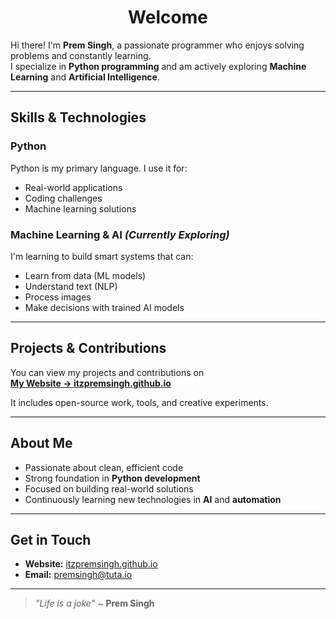 <h1 align="center">Welcome</h1>

Hi there! I'm **Prem Singh**, a passionate programmer who enjoys solving problems and constantly learning.  
I specialize in **Python programming** and am actively exploring **Machine Learning** and **Artificial Intelligence**.

---

## Skills & Technologies

### Python

Python is my primary language. I use it for:

- Real-world applications  
- Coding challenges  
- Machine learning solutions  

### Machine Learning & AI *(Currently Exploring)*

I'm learning to build smart systems that can:

- Learn from data (ML models)  
- Understand text (NLP)  
- Process images  
- Make decisions with trained AI models  

---

## Projects & Contributions

You can view my projects and contributions on  
**[My Website → itzpremsingh.github.io](https://itzpremsingh.github.io/website)**

It includes open-source work, tools, and creative experiments.

---

## About Me

- Passionate about clean, efficient code  
- Strong foundation in **Python development**  
- Focused on building real-world solutions  
- Continuously learning new technologies in **AI** and **automation**

---

## Get in Touch

- **Website:** [itzpremsingh.github.io](https://itzpremsingh.github.io/website)  
- **Email:** premsingh@tuta.io

---

> _"Life is a joke"_ ~ **Prem Singh**
